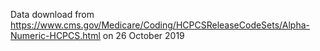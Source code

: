 
Data download from
https://www.cms.gov/Medicare/Coding/HCPCSReleaseCodeSets/Alpha-Numeric-HCPCS.html
on 26 October 2019
